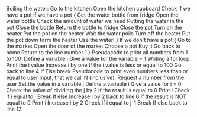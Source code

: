 Boiling the water:
Go to the kitchen 
Open the kitchen cupboard
Check if we have a pot
If we have a pot {
Get the water bottle from fridge 
Open the water bottle
Check the amount of water we need
Putting the water in the pot
Close the bottle
Return the bottle to fridge
Close the pot
Turn on the heater
Put the pot on the heater
Wait the water poils
Turn off the heater
Put the pot down form the heater
Use the water!
}
If we don't have a pot {
Go to the market
Open the door of the market
Choose a pot
Buy it
Go back to home 
Return to the line number 1 
}
Pseudocode to print all numbers from 1 to 100:
Define a variable i
Give a value for the variable = 1 
Writing a for loop
Print the i value
Increase i by one 
If the i value is less or equal to 100 
Go back to line 4
If Else break
Pseudocode to print even numbers less than or equal to user input, that we call N (inclusive):
Request a number from the user 
Set the value in a variable j
Define a variable i
Give a value for i = 0
Check the value of dividing the j by 2
If the result is equal to 0 
Print i
Check if i equal to j Break 
If else Increase i by 2
back to line 6
If the result is NOT equal to 0 
Print i
Increase i by 2
Check if i equal to j-1
Break 
If else back to line 13